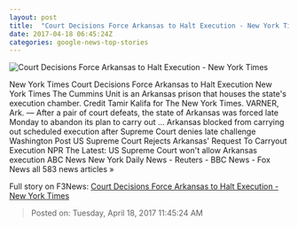 ```yaml
---
layout: post
title:  "Court Decisions Force Arkansas to Halt Execution - New York Times"
date: 2017-04-18 06:45:24Z
categories: google-news-top-stories
---
```


![Court Decisions Force Arkansas to Halt Execution - New York Times](https://static01.nyt.com/images/2017/04/18/us/18arkansas/18arkansas-facebookJumbo.jpg)

New York Times Court Decisions Force Arkansas to Halt Execution New York Times The Cummins Unit is an Arkansas prison that houses the state's execution chamber. Credit Tamir Kalifa for The New York Times. VARNER, Ark. — After a pair of court defeats, the state of Arkansas was forced late Monday to abandon its plan to carry out ... Arkansas blocked from carrying out scheduled execution after Supreme Court denies late challenge Washington Post US Supreme Court Rejects Arkansas' Request To Carryout Execution NPR The Latest: US Supreme Court won't allow Arkansas execution ABC News New York Daily News - Reuters - BBC News - Fox News all 583 news articles »


Full story on F3News: [Court Decisions Force Arkansas to Halt Execution - New York Times](http://www.f3nws.com/n/mbgPqH)

> Posted on: Tuesday, April 18, 2017 11:45:24 AM
